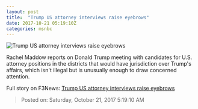 ```yaml
---
layout: post
title:  "Trump US attorney interviews raise eyebrows"
date: 2017-10-21 05:19:10Z
categories: msnbc
---
```


![Trump US attorney interviews raise eyebrows](https://media1.s-nbcnews.com/j/MSNBC/Components/Video/201710/n_maddow_dmeetings_171020_1920x1080.video_1067x600.jpg)

Rachel Maddow reports on Donald Trump meeting with candidates for U.S. attorney positions in the districts that would have jurisdiction over Trump's affairs, which isn't illegal but is unusually enough to draw concerned attention.


Full story on F3News: [Trump US attorney interviews raise eyebrows](http://www.f3nws.com/n/DFPCND)

> Posted on: Saturday, October 21, 2017 5:19:10 AM
